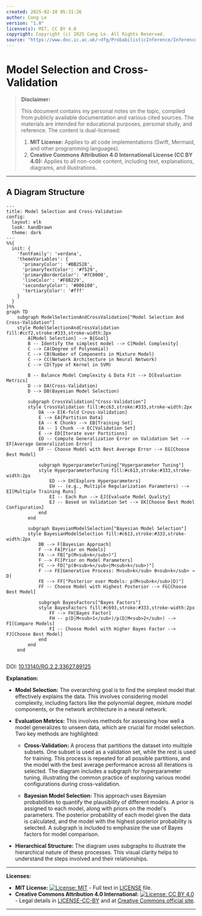 ```yaml
---
created: 2025-02-18 05:31:26
author: Cong Le
version: "1.0"
license(s): MIT, CC BY 4.0
copyright: Copyright (c) 2025 Cong Le. All Rights Reserved.
source: "https://www.doc.ic.ac.uk/~dfg/ProbabilisticInference/InferenceAndMachineLearningNotes.pdf"
---
```




# Model Selection and Cross-Validation
> **Disclaimer:**
>
> This document contains my personal notes on the topic,
> compiled from publicly available documentation and various cited sources.
> The materials are intended for educational purposes, personal study, and reference.
> The content is dual-licensed:
> 1. **MIT License:** Applies to all code implementations (Swift, Mermaid, and other programming languages).
> 2. **Creative Commons Attribution 4.0 International License (CC BY 4.0):** Applies to all non-code content, including text, explanations, diagrams, and illustrations.
---


## A Diagram Structure


```mermaid
---
title: Model Selection and Cross-Validation
config:
  layout: elk
  look: handDrawn
  theme: dark
---
%%{
  init: {
    'fontFamily': 'verdana',
    'themeVariables': {
      'primaryColor': '#BB2528',
      'primaryTextColor': '#f529',
      'primaryBorderColor': '#7C0000',
      'lineColor': '#F8B229',
      'secondaryColor': '#006100',
      'tertiaryColor': '#fff'
    }
  }
}%%
graph TD
    subgraph ModelSelectionAndCrossValidation["Model Selection And Cross-Validation"]
    style ModelSelectionAndCrossValidation fill:#ccf2,stroke:#333,stroke-width:2px
        A[Model Selection] --> B{Goal}
        B -- Identify the simplest model --> C[Model Complexity]
        C --> CA(Degree of Polynomial)
        C --> CB(Number of Components in Mixture Model)
        C --> CC(Network Architecture in Neural Network)
        C --> CD(Type of Kernel in SVM)
        
        B -- Balance Model Complexity & Data Fit --> D[Evaluation Metrics]
        D --> DA(Cross-Validation)
        D --> DB(Bayesian Model Selection)
        
        subgraph CrossValidation["Cross-Validation"]
        style CrossValidation fill:#cc63,stroke:#333,stroke-width:2px
            DA --> E[K-fold Cross-Validation]
            E --> EA{Partition Data}
            EA -- K Chunks --> EB[Training Set]
            EA -- 1 Chunk --> EC[Validation Set]
            E --> ED[Iterate over Partitions]
            ED -- Compute Generalization Error on Validation Set --> EF[Average Generalization Error]
            EF -- Choose Model with Best Average Error --> EG[Choose Best Model]
            
            subgraph HyperparameterTuning["Hyperparameter Tuning"]
            style HyperparameterTuning fill:#c613,stroke:#333,stroke-width:2px
                ED --> EH[Explore Hyperparameters]
                EH -- (e.g., Multiple Regularization Parameters) --> EI[Multiple Training Runs]
                EI -- Each Run --> EJ[Evaluate Model Quality]
                EJ -- Based on Validation Set --> EK[Choose Best Model Configuration]
            end
        end
        
        subgraph BayesianModelSelection["Bayesian Model Selection"]
        style BayesianModelSelection fill:#c613,stroke:#333,stroke-width:2px
            DB --> F[Bayesian Approach]
            F --> FA[Prior on Models]
            FA --> FB["p(M<sub>k</sub>)"]
            F --> FC[Prior on Model Parameters]
            FC --> FD["p(θ<sub>k</sub>|M<sub>k</sub>)"]
            F --> FE[Generative Process: M<sub>k</sub> θ<sub>k</sub> → D]
            FE --> FF["Posterior over Models: p(M<sub>k</sub>|D)"]
            FF -- Choose Model with Highest Posterior --> FG[Choose Best Model]
            
            subgraph BayesFactors["Bayes Factors"]
            style BayesFactors fill:#c693,stroke:#333,stroke-width:2px
                FF --> FH[Bayes Factor]
                FH -- p(D|M<sub>1</sub>)/p(D|M<sub>2</sub>) --> FI[Compare Models]
                FI -- Choose Model with Higher Bayes Factor --> FJ[Choose Best Model]
            end
        end 
    end
    
```
DOI: [10.13140/RG.2.2.33627.89125](http://dx.doi.org/10.13140/RG.2.2.33627.89125)


**Explanation:**

* **Model Selection:**  The overarching goal is to find the simplest model that effectively explains the data.  This involves considering model complexity, including factors like the polynomial degree, mixture model components, or the network architecture in a neural network.

* **Evaluation Metrics:** This involves methods for assessing how well a model generalizes to unseen data, which are crucial for model selection.  Two key methods are highlighted:

    * **Cross-Validation:**  A process that partitions the dataset into multiple subsets.  One subset is used as a validation set, while the rest is used for training.  This process is repeated for all possible partitions, and the model with the best average performance across all iterations is selected.  The diagram includes a subgraph for hyperparameter tuning, illustrating the common practice of exploring various model configurations during cross-validation.

    * **Bayesian Model Selection:**  This approach uses Bayesian probabilities to quantify the plausibility of different models. A prior is assigned to each model, along with priors on the model's parameters. The posterior probability of each model given the data is calculated, and the model with the highest posterior probability is selected. A subgraph is included to emphasize the use of Bayes factors for model comparison.

* **Hierarchical Structure:**  The diagram uses subgraphs to illustrate the hierarchical nature of these processes.  This visual clarity helps to understand the steps involved and their relationships.



---
**Licenses:**

- **MIT License:**  [![License: MIT](https://img.shields.io/badge/License-MIT-yellow.svg)](LICENSE) - Full text in [LICENSE](LICENSE) file.
- **Creative Commons Attribution 4.0 International:** [![License: CC BY 4.0](https://licensebuttons.net/l/by/4.0/88x31.png)](LICENSE-CC-BY) - Legal details in [LICENSE-CC-BY](LICENSE-CC-BY) and at [Creative Commons official site](http://creativecommons.org/licenses/by/4.0/).

---